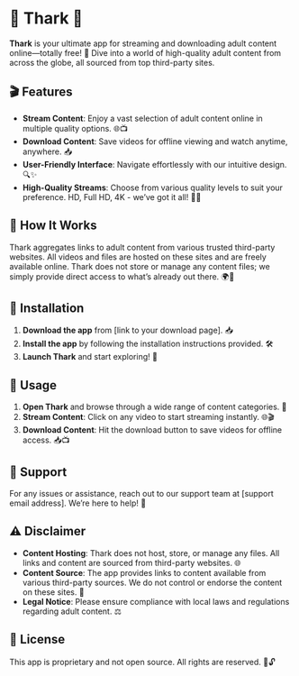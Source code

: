 # 🌟 Thark 🌟

**Thark** is your ultimate app for streaming and downloading adult content online—totally free! 🚀 Dive into a world of high-quality adult content from across the globe, all sourced from top third-party sites. 

## 🎬 Features

- **Stream Content**: Enjoy a vast selection of adult content online in multiple quality options. 🌐📺
- **Download Content**: Save videos for offline viewing and watch anytime, anywhere. 📥
- **User-Friendly Interface**: Navigate effortlessly with our intuitive design. 🔍✨
- **High-Quality Streams**: Choose from various quality levels to suit your preference. HD, Full HD, 4K - we’ve got it all! 🎥🔝

## 🔧 How It Works

Thark aggregates links to adult content from various trusted third-party websites. All videos and files are hosted on these sites and are freely available online. Thark does not store or manage any content files; we simply provide direct access to what’s already out there. 🌍🔗

## 🚀 Installation

1. **Download the app** from [link to your download page]. 📥
2. **Install the app** by following the installation instructions provided. 🛠️
3. **Launch Thark** and start exploring! 🚀

## 🎉 Usage

1. **Open Thark** and browse through a wide range of content categories. 📂
2. **Stream Content**: Click on any video to start streaming instantly. 🌐🎬
3. **Download Content**: Hit the download button to save videos for offline access. 📥📺

## 💬 Support

For any issues or assistance, reach out to our support team at [support email address]. We’re here to help! 🤝

## ⚠️ Disclaimer

- **Content Hosting**: Thark does not host, store, or manage any files. All links and content are sourced from third-party websites. 🌐
- **Content Source**: The app provides links to content available from various third-party sources. We do not control or endorse the content on these sites. 🚫
- **Legal Notice**: Please ensure compliance with local laws and regulations regarding adult content. ⚖️

## 📜 License

This app is proprietary and not open source. All rights are reserved. 🚫🔓

